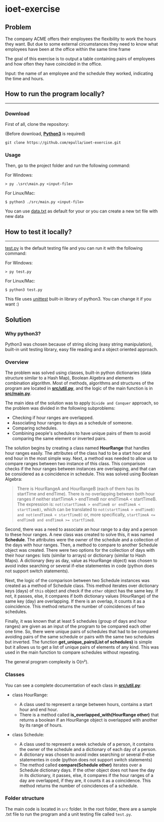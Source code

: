 # ioet-exercise

## Problem

The company ACME offers their employees the flexibility to work the hours they want. But due to some external circumstances they need to know what employees have been at the office within the same time frame

The goal of this exercise is to output a table containing pairs of employees and how often they have coincided in the office.

Input: the name of an employee and the schedule they worked, indicating the time and hours.

## How to run the program locally?

---

### Download

First of all, clone the repository:

(Before download, __[Python3](https://www.python.org/downloads/)__ is required)

```
git clone https://github.com/epulla/ioet-exercise.git
```

### Usage

Then, go to the project folder and run the following command:

For Windows:

```
> py .\src\main.py <input-file>
```

For Linux/Mac:

```
$ python3 ./src/main.py <input-file>
```

You can use [data.txt](https://github.com/epulla/ioet-exercise/blob/main/data.txt) as default for your __<input-file>__ or you can create a new txt file with new data

## How to test it locally?

---

[test.py](https://github.com/epulla/ioet-exercise/blob/main/test.py) is the default testing file and you can run it with the following command:

For Windows:

```
> py test.py
```

For Linux/Mac:

```
$ python3 test.py
```

This file uses [unittest](https://docs.python.org/3/library/unittest.html) built-in library of python3. You can change it if you want :)

## Solution

### Why python3?

Python3 was chosen because of string slicing (easy string manipulation), built-in unit testing library, easy file reading and a object oriented approach.

### Overview

The problem was solved using classes, built-in python dictionaries (data structure similar to a Hash Map), Boolean Algebra and elements combination algorithm. Most of methods, algorithms and structures of the program are located in __[src/util.py](https://github.com/epulla/ioet-exercise/blob/main/src/util.py)__, and the logic of the main function is in __[src/main.py](https://github.com/epulla/ioet-exercise/blob/main/src/main.py)__.

The main idea of the solution was to apply `Divide and Conquer` approach, so the problem was divided in the following subproblems: 
- Checking if hour ranges are overlapped.
- Associating hour ranges to days as a schedule of someone.
- Comparing schedules.
- Combining people's schedules to have unique pairs of them to avoid comparing the same element or inverted pairs.

The solution begins by creating a class named __HourRange__ that handles hour ranges easily. The attributes of the class had to be a start hour and end hour in the most simple way. Next, a method was needed to allow us to compare ranges between two instance of this class. This comparison checks if the hour ranges between instances are overlapping, and that can be considered as a coincidence in schedule. This was solved using Boolean Algebra: 

> There is HourRangeA and HourRangeB (each of them has its startTime and endTime). There is no overlapping between both hour ranges if neither startTimeA > endTimeB nor endTimeA < startTimeB. The expression is: `not(startTimeA > endTimeB or endTimeA < startTimeB)`, which can be translated to `not(startTimeA > endTimeB) and not(endTimeA < startTimeB)` or, more specifically, `startTimeA <= endTimeB and endTimeA >= startTimeB`.

Second, there was a need to associate an hour range to a day and a person to these hour ranges. A new class was created to solve this, it was named __Schedule__. The attributes were the owner of the schedule and a collection of the days with hour ranges. Then, a method to compare to another Schedule object was created. There were two options for the collection of days with their hour ranges: lists (similar to arrays) or dictionary (similar to Hash Maps). A dictionary (key as day, value as HourRange object) was chosen to avoid index searching or several if-else statementes in code (python does not support switch statements).

Next, the logic of the comparison between two Schedule instances was created as a method of Schedule class. This method iterates over dictionary keys (days) of `this` object and check if the `other` object has the same key. If not, it passes, else, it compares if both dictionary values (HourRange) of the same key (day) are overlapping. If there is an overlap, it counts it as a coincidence. This method returns the number of coincidences of two schedules.

Finally, it was known that at least 5 schedules (group of days and hour ranges) are given as an input of the program to be compared each other one time. So, there were unique pairs of schedules that had to be compared avoiding pairs of the same schedule or pairs with the same two schedules but inverted. The function __get_unique_pairs(List of schedules)__ is simple but it allows us to get a list of unique pairs of elements of any kind. This was used in the main function to compare schedules without repeating.

The general program complexity is O(n&#178;).

### Classes

You can see a complete documentation of each class in __[src/util.py](https://github.com/epulla/ioet-exercise/blob/main/src/util.py)__:

- class HourRange:
    + A class used to represent a range between hours, contains a start hour and end hour.
    + There is a method called __is_overlapped_with(HourRange other)__ that returns a boolean if an HourRange object is overlapped with another by its range of hours.

- class Schedule:
    + A class used to represent a week schedule of a person, it contains the owner of the schedule and a dictionary of each day of a person.
    + A dictionary was chosen to avoid index searching or several if-else statementes in code (python does not support switch statements)
    + The method called __compare(Schedule other)__ iterates over a Schedule dictionary days. If the other object does not have the day in its dictionary, it passes, else, it compares if the hour ranges of a day are overlapped, if they are, it counts it as a coincidence. This method returns the number of coincidences of a schedule.

### Folder structure

The main code is located in `src` folder. In the root folder, there are a sample .txt file to run the program and a unit testing file called `test.py`.
